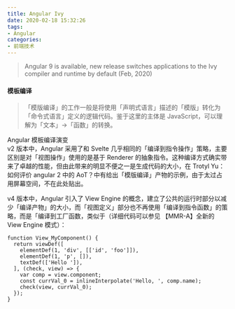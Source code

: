 ```yaml
---
title: Angular Ivy
date: 2020-02-18 15:32:26
tags:
- Angular
categories: 
- 前端技术
---
```

> Angular 9 is available, new release switches applications to the Ivy compiler and runtime by default (Feb, 2020)

#### 模板编译
> 「模版编译」的工作一般是将使用「声明式语言」描述的「模版」转化为「命令式语言」定义的逻辑代码。鉴于这里的主体是 JavaScript，可以理解为「文本」->「函数」的转换。

Angular 模板编译演变<br>
v2 版本中，Angular 采用了和 Svelte 几乎相同的「编译到指令操作」策略，主要区别是对「视图操作」使用的是基于 Renderer 的抽象指令。这种编译方式确实带来了卓越的性能，但由此带来的明显不便之一是生成代码的大小，在 Trotyl Yu：如何评价 angular 2 中的 AoT？中有给出「模版编译」产物的示例，由于太过占用屏幕空间，不在此处贴出。

v4 版本中，Angular 引入了 View Engine 的概念，建立了公共的运行时部分以减少「编译产物」的大小，而「视图定义」部分也不再使用「编译到指令函数」的策略，而是「编译到工厂函数，类似于（详细代码可以参见 【MMR-A】全新的 View Engine 模式）：
```
function View_MyComponent() {
  return viewDef([
    elementDef(1, 'div', [['id', 'foo']]),
    elementDef(1, 'p', []),
    textDef(['Hello ']),
  ], (check, view) => {
    var comp = view.component;
    const currVal_0 = inlineInterpolate('Hello, ', comp.name);
    check(view, currVal_0);
  });
}
```
